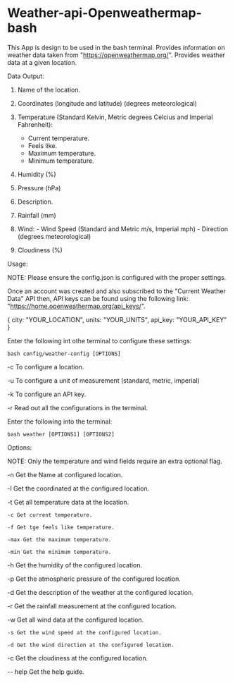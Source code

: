 # Weather-api-Openweathermap-bash


This App is design to be used in the bash terminal. 
Provides information on weather data taken from "https://openweathermap.org/".
Provides weather data at a given location.

Data Output:

1. Name of the location.
2. Coordinates (longitude and latitude) (degrees meteorological)
3. Temperature (Standard Kelvin, Metric degrees Celcius and Imperial Fahrenheit):
			
	- Current temperature.
	- Feels like.
	- Maximum temperature.
	- Minimum temperature.
	
4. Humidity (%)
5. Pressure (hPa)
6. Description.
7. Rainfall (mm)
8. Wind:
			- Wind Speed (Standard and Metric m/s, Imperial mph)
			- Direction (degrees meteorological) 
9. Cloudiness (%)

Usage:

NOTE: Please ensure the config.json is configured with the proper settings.

Once an account was created and also subscribed to the "Current Weather Data" API then,
API keys can be found using the following link: "https://home.openweathermap.org/api_keys/".


{
	city: "YOUR_LOCATION",
	units: "YOUR_UNITS",
	api_key: "YOUR_API_KEY"
}

Enter the following int othe terminal to configure these settings:

`bash config/weather-config [OPTIONS]`

-c To configure a location.

-u To configure a unit of measurement (standard, metric, imperial)

-k To configure an API key.

-r Read out all the configurations in the terminal.

Enter the following into the terminal:

`bash weather [OPTIONS1] [OPTIONS2]`

Options:

NOTE: Only the temperature and wind fields require an extra optional flag. 

-n Get the Name at configured location.

-l Get the coordinated at the configured location.

-t Get all temperature data at the location.

	-c Get current temperature.
	
	-f Get tge feels like temperature.
	
	-max Get the maximum temperature.
	
	-min Get the minimum temperature.
	
-h Get the humidity of the configured location.

-p Get the atmospheric pressure of the configured location.

-d Get the description of the weather at the configured location.

-r Get the rainfall measurement at the configured location.

-w Get all wind data at the configured location.

	-s Get the wind speed at the configured location.
	
	-d Get the wind direction at the configured location.
	
-c Get the cloudiness at the configured location. 

-- help Get the help guide.

